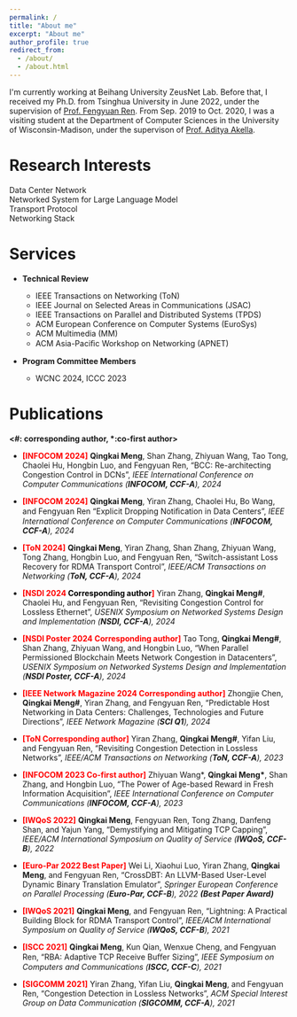 ```yaml
---
permalink: /
title: "About me"
excerpt: "About me"
author_profile: true
redirect_from: 
  - /about/
  - /about.html
---
```


I'm currently working at Beihang University ZeusNet Lab. Before that, I received my Ph.D. from Tsinghua University in June 2022, under the supervision of [Prof. Fengyuan Ren](https://www.cs.tsinghua.edu.cn/info/1126/3585.htm). From Sep. 2019 to Oct. 2020, I was a visiting student at the Department of Computer Sciences in the University of Wisconsin-Madison, under the supervison of [Prof. Aditya Akella](https://www.cs.utexas.edu/~akella/).

Research Interests
======
Data Center Network<br>
Networked System for Large Language Model<br>
Transport Protocol<br>
Networking Stack

Services 
======

* **Technical Review**
  * IEEE Transactions on Networking (ToN)
  * IEEE Journal on Selected Areas in Communications (JSAC)
  * IEEE Transactions on Parallel and Distributed Systems (TPDS)
  * ACM European Conference on Computer Systems (EuroSys)
  * ACM Multimedia (MM)
  * ACM Asia-Paciﬁc Workshop on Networking (APNET)

* **Program Committee Members**
  * WCNC 2024, ICCC 2023


Publications 
======
**<\#: corresponding author, \*:co-first author>**

* <span style="color:red"> **[INFOCOM 2024]** </span> **Qingkai Meng**, Shan Zhang, Zhiyuan Wang, Tao Tong, Chaolei Hu, Hongbin Luo, and Fengyuan Ren, “BCC: Re-architecting Congestion Control in DCNs”, _IEEE International Conference on Computer Communications  (**INFOCOM, CCF-A**), 2024_

* <span style="color:red"> **[INFOCOM 2024]** </span> **Qingkai Meng**, Yiran Zhang, Chaolei Hu, Bo Wang, and Fengyuan Ren “Explicit Dropping Notiﬁcation in Data Centers”, _IEEE International Conference on Computer Communications (**INFOCOM, CCF-A**), 2024_

* <span style="color:red"> **[ToN 2024]** </span> **Qingkai Meng**, Yiran Zhang, Shan Zhang, Zhiyuan Wang, Tong Zhang, Hongbin Luo, and Fengyuan Ren, “Switch-assistant Loss Recovery for RDMA Transport Control”, _IEEE/ACM Transactions on Networking (**ToN, CCF-A**), 2024_

* <span style="color:red"> **[NSDI 2024 <span style="color:black">Corresponding author</span>]** </span> Yiran Zhang,  **Qingkai Meng#**, Chaolei Hu, and Fengyuan Ren, “Revisiting Congestion Control for Lossless Ethernet”, _USENIX Symposium on Networked Systems Design and Implementation (**NSDI, CCF-A**), 2024_

* <span style="color:red"> **[NSDI Poster 2024 Corresponding author]** </span> Tao Tong,  **Qingkai Meng#**, Shan Zhang, Zhiyuan Wang, and Hongbin Luo, “When Parallel Permissioned Blockchain Meets Network Congestion in Datacenters”, _USENIX Symposium on Networked Systems Design and Implementation (**NSDI Poster, CCF-A**), 2024_

* <span style="color:red"> **[IEEE Network Magazine 2024 Corresponding author]** </span> Zhongjie Chen,  **Qingkai Meng#**, Yiran Zhang, and Fengyuan Ren, “Predictable Host Networking in Data Centers: Challenges, Technologies and Future Directions”, _IEEE Network Magazine (**SCI Q1**), 2024_ 

* <span style="color:red"> **[ToN Corresponding author]** </span> Yiran Zhang, **Qingkai Meng#**, Yifan Liu, and Fengyuan Ren, “Revisiting Congestion Detection in Lossless Networks”, _IEEE/ACM Transactions on Networking (**ToN, CCF-A**), 2023_

* <span style="color:red"> **[INFOCOM 2023 Co-first author]** </span> Zhiyuan Wang\*, **Qingkai Meng\***, Shan Zhang, and Hongbin Luo, “The Power of Age-based Reward in Fresh Information Acquisition”, _IEEE International Conference on Computer Communications (**INFOCOM, CCF-A**), 2023_

* <span style="color:red"> **[IWQoS 2022]** </span> **Qingkai Meng**, Fengyuan Ren, Tong Zhang, Danfeng Shan, and Yajun Yang, “Demystifying and Mitigating TCP Capping”, _IEEE/ACM International Symposium on Quality of Service (**IWQoS, CCF-B**), 2022_

* <span style="color:red"> **[Euro-Par 2022 Best Paper]** </span> Wei Li, Xiaohui Luo, Yiran Zhang, **Qingkai Meng**, and Fengyuan Ren, “CrossDBT: An LLVM-Based User-Level Dynamic Binary Translation Emulator”, _Springer European Conference on Parallel Processing (**Euro-Par, CCF-B**), 2022 **(Best Paper Award)**_
  
* <span style="color:red"> **[IWQoS 2021]** </span> **Qingkai Meng**, and Fengyuan Ren, “Lightning: A Practical Building Block for RDMA Transport Control”, _IEEE/ACM International Symposium on Quality of Service (**IWQoS, CCF-B**), 2021_

* <span style="color:red"> **[ISCC 2021]** </span> **Qingkai Meng**, Kun Qian, Wenxue Cheng, and Fengyuan Ren, “RBA: Adaptive TCP Receive Buﬀer Sizing”, _IEEE Symposium on Computers and Communications (**ISCC, CCF-C**), 2021_

* <span style="color:red"> **[SIGCOMM 2021]** </span> Yiran Zhang, Yifan Liu, **Qingkai Meng**, and Fengyuan Ren, “Congestion Detection in Lossless Networks”, _ACM Special Interest Group on Data Communication (**SIGCOMM, CCF-A**), 2021_


<html lang="en">
<head>
    <meta charset="UTF-8">
    <meta name="viewport" content="width=device-width, initial-scale=1.0">
    <title>Your Webpage</title>
    <style>
        #custom-map-container {
            width: 100px; 
            height: 100px;
            margin: 0 auto; /* 将元素水平居中 */
            display: flex;
            justify-content: center;
            align-items: center;
        }
    </style>
</head>
<body>

<div id="custom-map-container">
    <script type="text/javascript" id="clstr_globe" src="//clustrmaps.com/globe.js?d=6XowEGrYZad28ZVVTI8hSkI0E2U0fQs2dAz7OfBy16s"></script>
</div>

</body>
</html>
